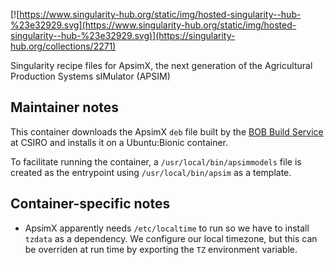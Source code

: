 [![https://www.singularity-hub.org/static/img/hosted-singularity--hub-%23e32929.svg](https://www.singularity-hub.org/static/img/hosted-singularity--hub-%23e32929.svg)](https://singularity-hub.org/collections/2271)

Singularity recipe files for ApsimX, the next generation of the Agricultural Production Systems sIMulator (APSIM)

## Maintainer notes
This container downloads the ApsimX `deb` file built by the [BOB Build Service](http://apsimdev.apsim.info/APSIM.Builds.Service/Builds.svc/GetURLOfLatestVersion?operatingSystem=Debian) at CSIRO and installs it on a Ubuntu:Bionic container.

To facilitate running the container, a `/usr/local/bin/apsimmodels` file is created as the entrypoint using `/usr/local/bin/apsim` as a template.

## Container-specific notes

- ApsimX apparently needs `/etc/localtime` to run so we have to install `tzdata` as a dependency. We configure our local timezone, but this can be overriden at run time by exporting the `TZ` environment variable.
